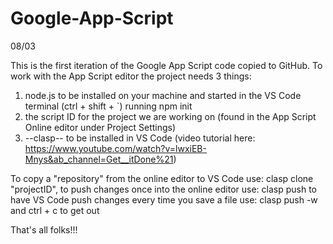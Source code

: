 # Google-App-Script

08/03

This is the first iteration of the Google App Script code copied to GitHub.
To work with the App Script editor the project needs 3 things:

1) node.js to be installed on your machine and started in the VS Code terminal (ctrl + shift + `) running npm init
2) the script ID for the project we are working on (found in the App Script Online editor under Project Settings)
3) --clasp-- to be installed in VS Code (video tutorial here: https://www.youtube.com/watch?v=lwxiEB-Mnys&ab_channel=Get__itDone%21)

To copy a "repository" from the online editor to VS Code use: clasp clone "projectID",
to push changes once into the online editor use:  clasp push
to have VS Code push changes every time you save a file use:  clasp push -w  and ctrl + c to get out

That's all folks!!!
